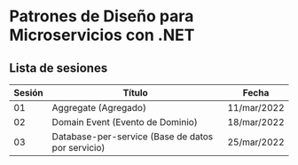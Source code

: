 # Patrones de Diseño para Microservicios con .NET

## Lista de sesiones

| Sesión | Título    | Fecha       |
|--------|-----------|-------------|
| 01     | Aggregate (Agregado) | 11/mar/2022 |
| 02     | Domain Event (Evento de Dominio) | 18/mar/2022 |
| 03     | Database-per-service (Base de datos por servicio) | 25/mar/2022 |
